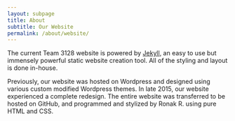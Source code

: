 ```yaml
---
layout: subpage
title: About
subtitle: Our Website
permalink: /about/website/
---
```


The current Team 3128 website is powered by [Jekyll](https://jekyllrb.com), an easy to use but immensely powerful static website creation tool. All of the styling and layout is done in-house.

Previously, our website was hosted on Wordpress and designed using various custom modified Wordpress themes. In late 2015, our website experienced a complete redesign. The entire website was transferred to be hosted on GitHub, and programmed and stylized by Ronak R. using pure HTML and CSS.

<br><br><br><br>
